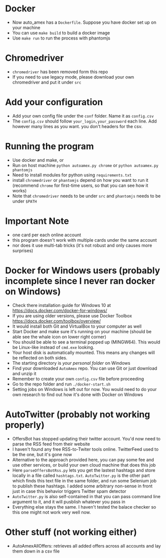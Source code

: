 # Docker
- Now auto_amex has a `Dockerfile`. Suppose you have docker set up on your machine
- You can use `make build` to build a docker image
- Use `make run` to run the process with phantomjs

# Chromedriver
- `chromedriver` has been removed form this repo
- If you need to use legacy mode, please download your own chromedriver and put it under `src`

# Add your configuration
- Add your own config file under the `conf` folder. Name it as `config.csv`
- The `config.csv` should follow `your_login,your_password` each line. Add however many lines as you want. you don't headers for the csv.

# Running the program
- Use docker and make, or
- Run on host machine `python autoamex.py chrome` or `python autoamex.py phantomjs`
- Need to install modules for python using `requirements.txt`
- install `chromedriver` or `phantomjs` depend on how you want to run it (recommend `chrome` for first-time users, so that you can see how it works)
- Note that `chromedriver` needs to be under `src` and `phantomjs` needs to be under `$PATH`

# Important Note
- one card per each online account
- this program doesn't work with multiple cards under the same account
- nor does it use multi-tab tricks (it's not robust and only causes more surprises)

# Docker for Windows users (probably incomplete since I never ran docker on Windows)
- Check there installation guide for Windows 10 at https://docs.docker.com/docker-for-windows/
- If you are using older versions, please use Docker Toolbox https://docs.docker.com/toolbox/overview/
- It would install both Git and VirtualBox to your computer as well
- Start Docker and make sure it's running on your machine (should be able see the whale icon on lower right corner)
- You should be able to see a terminal popped up (MINGW64). This would be Linux-like instead of `cmd.exe` looking.
- Your host disk is automatically mounted. This means any changes will be reflected on both sides.
- The starting directory is *your personal folder* on Windows
- Find your downloaded `AutoAmex` repo. You can use Git or just download and unzip it
- Remember to create your own `config.csv` file before proceeding
- Go to the repo folder and run `./docker-start.sh`
- Setting jobs on Windows is left out for now. You would need to do your own research to find out how it's done with Docker on Windows

# AutoTwitter (probably not working properly)
- OffersBot has stopped updating their twitter account. You'd now need to parse the RSS feed from their website
- I haven't found any free RSS-to-Twiter tools online. TwitterFeed used to be the one, but it's gone now
- Alternative to the approach provided here, you can pay some fee and use other services, or build your own cloud machine that does this job
- Here `parseOffersBotRss.py` lets you get the lastest hashtags and store locally in a file called `hashtags.txt`. `AutoTwitter.py` is the other part which finds this text file in the same folder, and run some Selenium job to publish these hashtags. I added some arbitrary non-sense in front just in case this behavior triggers Twitter spam detector
- `AutoTwitter.py` is also self-contained in that you can pass command line argument to it, and it will pusblish whatever you pass in
- Everything else stays the same. I haven't tested the balace checker so this one might not work very well now.

# Other stuff (not working either)
- AutoAmexAllOffers: retrieves all added offers across all accounts and lay them down in a csv file
